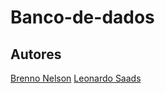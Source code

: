 # Banco-de-dados

##  Autores
[Brenno Nelson](https://www.github.com/bnrm96)
[Leonardo Saads](https://www.github.com/)